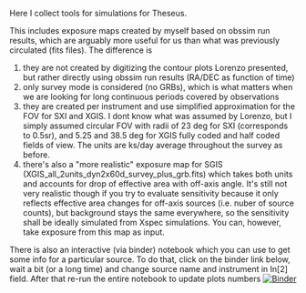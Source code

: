 Here I collect tools for simulations for Theseus. 

This includes exposure maps created by myself based on obssim run results, which are arguably more useful for us than what was previously circulated (fits files).
The difference is 

1) they are not created by digitizing the contour plots Lorenzo presented, but rather directly using obssim run results (RA/DEC as function of time)
2) only survey mode is considered (no GRBs), which is what matters when we are looking for long continuous periods covered by observations
3) they are created per instrument and use simplified approximation for the FOV for SXI and XGIS. I dont know what was assumed by Lorenzo, but I simply assumed circular FOV with radii of 23 deg for SXI (corresponds to 0.5sr), and 5.25 and 38.5 deg for XGIS fully coded and half coded fields of view. The units are ks/day average throughout the survey as before. 
4) there's also a "more realistic" exposure map for SGIS (XGIS_all_2units_dyn2x60d_survey_plus_grb.fits) which takes both units and accounts for drop of effective area with off-axis angle. It's still not very realistic though if you try to evaluate sensitivity because it only reflects effective area changes for off-axis sources (i.e. nuber of source counts), but background stays the same everywhere, so the sensitivity shall be ideally simulated from Xspec simulations. You can, however, take exposure from this map as input.


There is also an interactive (via binder) notebook which you can use to get some info for a particular source.
To do that, click on the binder link below, wait a bit (or a long time) and change source name and instrument in In[2] field.
After that re-run the entire notebook to update plots numbers
[![Binder](https://mybinder.org/badge_logo.svg)](https://mybinder.org/v2/git/https%3A%2F%2Fgithub.com%2Fdoroshv%2Ftheseus/main?filepath=example.ipynb)
